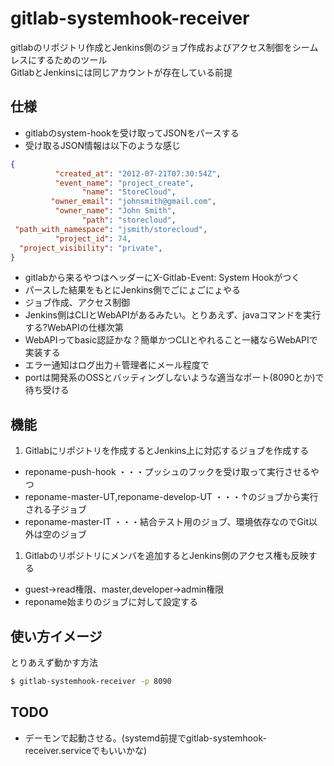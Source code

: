 # gitlab-systemhook-receiver

gitlabのリポジトリ作成とJenkins側のジョブ作成およびアクセス制御をシームレスにするためのツール  
GitlabとJenkinsには同じアカウントが存在している前提

## 仕様
* gitlabのsystem-hookを受け取ってJSONをパースする
 * 受け取るJSON情報は以下のような感じ
```json
{
          "created_at": "2012-07-21T07:30:54Z",
          "event_name": "project_create",
                "name": "StoreCloud",
         "owner_email": "johnsmith@gmail.com",
          "owner_name": "John Smith",
                "path": "storecloud",
 "path_with_namespace": "jsmith/storecloud",
          "project_id": 74,
  "project_visibility": "private",
}
```
 * gitlabから来るやつはヘッダーにX-Gitlab-Event: System Hookがつく
* パースした結果をもとにJenkins側でごにょごにょやる
 * ジョブ作成、アクセス制御
 * Jenkins側はCLIとWebAPIがあるみたい。とりあえず、javaコマンドを実行する?WebAPIの仕様次第
 * WebAPIってbasic認証かな？簡単かつCLIとやれること一緒ならWebAPIで実装する
 * エラー通知はログ出力＋管理者にメール程度で
* portは開発系のOSSとバッティングしないような適当なポート(8090とか)で待ち受ける

## 機能
1. Gitlabにリポジトリを作成するとJenkins上に対応するジョブを作成する
  * reponame-push-hook ・・・プッシュのフックを受け取って実行させるやつ
  * reponame-master-UT,reponame-develop-UT ・・・↑のジョブから実行される子ジョブ
  * reponame-master-IT ・・・結合テスト用のジョブ、環境依存なのでGit以外は空のジョブ

1. Gitlabのリポジトリにメンバを追加するとJenkins側のアクセス権も反映する
  * guest→read権限、master,developer→admin権限
  * reponame始まりのジョブに対して設定する

## 使い方イメージ

とりあえず動かす方法  
```bash
$ gitlab-systemhook-receiver -p 8090
```

## TODO
* デーモンで起動させる。(systemd前提でgitlab-systemhook-receiver.serviceでもいいかな)
